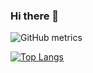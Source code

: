 ### Hi there 👋

![GitHub metrics](https://metrics.lecoq.io/Majentas)  

[![Top Langs](https://github-readme-stats.vercel.app/api/top-langs/?username=Majentas&layout=compact&theme=midnight-purple)](https://github.com/anuraghazra/github-readme-stats&theme=radical)
